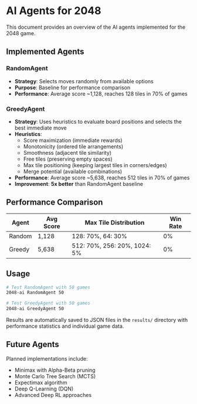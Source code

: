 # AI Agents for 2048

This document provides an overview of the AI agents implemented for the 2048 game.

## Implemented Agents

### RandomAgent
- **Strategy**: Selects moves randomly from available options
- **Purpose**: Baseline for performance comparison
- **Performance**: Average score ~1,128, reaches 128 tiles in 70% of games

### GreedyAgent
- **Strategy**: Uses heuristics to evaluate board positions and selects the best immediate move
- **Heuristics**:
  - Score maximization (immediate rewards)
  - Monotonicity (ordered tile arrangements)
  - Smoothness (adjacent tile similarity)
  - Free tiles (preserving empty spaces)
  - Max tile positioning (keeping largest tiles in corners/edges)
  - Merge potential (available combinations)
- **Performance**: Average score ~5,638, reaches 512 tiles in 70% of games
- **Improvement**: **5x better** than RandomAgent baseline

## Performance Comparison

| Agent | Avg Score | Max Tile Distribution | Win Rate |
|-------|-----------|----------------------|----------|
| Random | 1,128 | 128: 70%, 64: 30% | 0% |
| Greedy | 5,638 | 512: 70%, 256: 20%, 1024: 5% | 0% |

## Usage

```bash
# Test RandomAgent with 50 games
2048-ai RandomAgent 50

# Test GreedyAgent with 50 games
2048-ai GreedyAgent 50
```

Results are automatically saved to JSON files in the `results/` directory with performance statistics and individual game data.

## Future Agents

Planned implementations include:
- Minimax with Alpha-Beta pruning
- Monte Carlo Tree Search (MCTS)
- Expectimax algorithm
- Deep Q-Learning (DQN)
- Advanced Deep RL approaches
